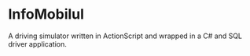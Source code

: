 # InfoMobilul

A driving simulator written in ActionScript and wrapped in a C# and SQL driver application.
